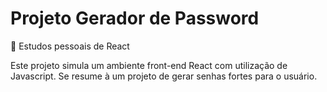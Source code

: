 # Projeto Gerador de Password
:robot: Estudos pessoais de React


Este projeto simula um ambiente front-end React com utilização de Javascript. Se resume à um projeto de gerar senhas fortes para o usuário.
